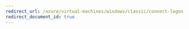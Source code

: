 ```yaml
---
redirect_url: /azure/virtual-machines/windows/classic/connect-logon
redirect_document_id: true
---
```

